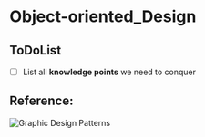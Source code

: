 # Object-oriented_Design

## ToDoList
- [ ] List all **knowledge points** we need to conquer 


## Reference:
![Graphic Design Patterns](https://design-patterns.readthedocs.io/zh_CN/latest/)
